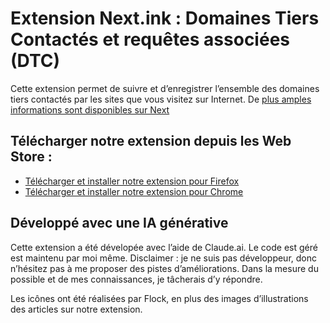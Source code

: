 # Extension Next.ink : Domaines Tiers Contactés et requêtes associées (DTC)

Cette extension permet de suivre et d’enregistrer l’ensemble des domaines tiers contactés par les sites que vous visitez sur Internet. De [plus amples informations sont disponibles sur Next](https://next.ink/173978/outils-next-une-extension-pour-traquer-toutes-les-requetes-externes-des-sites/)

## Télécharger notre extension depuis les Web Store :

- [Télécharger et installer notre extension pour Firefox](https://addons.mozilla.org/fr/firefox/addon/domainestrackings/)
- [Télécharger et installer notre extension pour Chrome](https://chromewebstore.google.com/detail/domaines-tiers-tracker/epfmkimapnmghendjciahjmhokhojjfe?authuser=0&hl=fr)

## Développé avec une IA générative

Cette extension a été dévelopée avec l’aide de Claude.ai. Le code est géré est maintenu par moi même. Disclaimer : je ne suis pas développeur, donc n’hésitez pas à me proposer des pistes d’améliorations. Dans la mesure du possible et de mes connaissances, je tâcherais d’y répondre. 

Les icônes ont été réalisées par Flock, en plus des images d’illustrations des articles sur notre extension.
